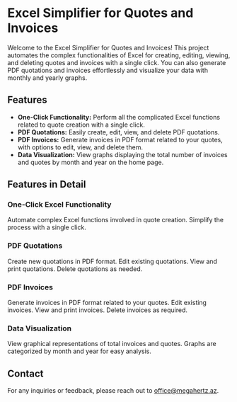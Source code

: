 <h1>Excel Simplifier for Quotes and Invoices</h1>

<p>Welcome to the Excel Simplifier for Quotes and Invoices! This project automates the complex functionalities of Excel for creating, editing, viewing, and deleting quotes and invoices with a single click. You can also generate PDF quotations and invoices effortlessly and visualize your data with monthly and yearly graphs.</p>

<h2>Features</h2>
<ul>
    <li><strong>One-Click Functionality:</strong> Perform all the complicated Excel functions related to quote creation with a single click.</li>
    <li><strong>PDF Quotations:</strong> Easily create, edit, view, and delete PDF quotations.</li>
    <li><strong>PDF Invoices:</strong> Generate invoices in PDF format related to your quotes, with options to edit, view, and delete them.</li>
    <li><strong>Data Visualization:</strong> View graphs displaying the total number of invoices and quotes by month and year on the home page.</li>
</ul>



<h2>Features in Detail</h2>

<h3>One-Click Excel Functionality</h3>
<p>Automate complex Excel functions involved in quote creation. Simplify the process with a single click.</p>

<h3>PDF Quotations</h3>
<p>Create new quotations in PDF format. Edit existing quotations. View and print quotations. Delete quotations as needed.</p>

<h3>PDF Invoices</h3>
<p>Generate invoices in PDF format related to your quotes. Edit existing invoices. View and print invoices. Delete invoices as required.</p>

<h3>Data Visualization</h3>
<p>View graphical representations of total invoices and quotes. Graphs are categorized by month and year for easy analysis.</p>



<h2>Contact</h2>
<p>For any inquiries or feedback, please reach out to <a href="office@megahertz.az">office@megahertz.az</a>.</p>
